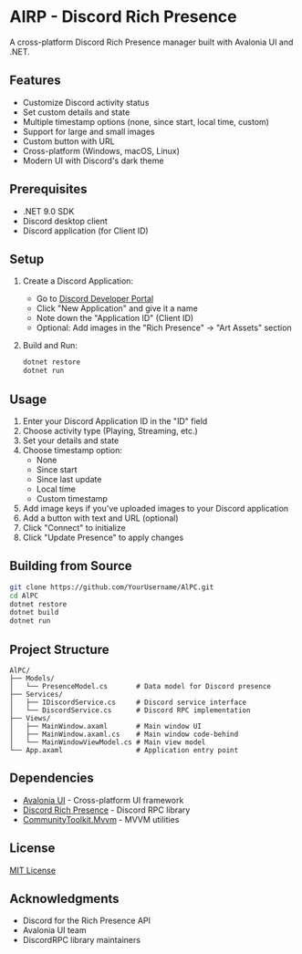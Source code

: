 # AlRP - Discord Rich Presence

A cross-platform Discord Rich Presence manager built with Avalonia UI and .NET.

## Features

- Customize Discord activity status
- Set custom details and state
- Multiple timestamp options (none, since start, local time, custom)
- Support for large and small images
- Custom button with URL
- Cross-platform (Windows, macOS, Linux)
- Modern UI with Discord's dark theme

## Prerequisites

- .NET 9.0 SDK
- Discord desktop client
- Discord application (for Client ID)

## Setup

1. Create a Discord Application:
    - Go to [Discord Developer Portal](https://discord.com/developers/applications)
    - Click "New Application" and give it a name
    - Note down the "Application ID" (Client ID)
    - Optional: Add images in the "Rich Presence" -> "Art Assets" section

2. Build and Run:
   ```bash
   dotnet restore
   dotnet run
   ```

## Usage

1. Enter your Discord Application ID in the "ID" field
2. Choose activity type (Playing, Streaming, etc.)
3. Set your details and state
4. Choose timestamp option:
    - None
    - Since start
    - Since last update
    - Local time
    - Custom timestamp
5. Add image keys if you've uploaded images to your Discord application
6. Add a button with text and URL (optional)
7. Click "Connect" to initialize
8. Click "Update Presence" to apply changes

## Building from Source

```bash
git clone https://github.com/YourUsername/AlPC.git
cd AlPC
dotnet restore
dotnet build
dotnet run
```

## Project Structure

```
AlPC/
├── Models/
│   └── PresenceModel.cs       # Data model for Discord presence
├── Services/
│   ├── IDiscordService.cs     # Discord service interface
│   └── DiscordService.cs      # Discord RPC implementation
├── Views/
│   ├── MainWindow.axaml       # Main window UI
│   ├── MainWindow.axaml.cs    # Main window code-behind
│   └── MainWindowViewModel.cs # Main view model
└── App.axaml                  # Application entry point
```

## Dependencies

- [Avalonia UI](https://avaloniaui.net/) - Cross-platform UI framework
- [Discord Rich Presence](https://github.com/Lachee/discord-rpc-csharp) - Discord RPC library
- [CommunityToolkit.Mvvm](https://github.com/CommunityToolkit/dotnet) - MVVM utilities

## License

[MIT License](LICENSE)

## Acknowledgments

- Discord for the Rich Presence API
- Avalonia UI team
- DiscordRPC library maintainers